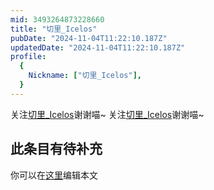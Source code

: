 ```yaml
---
mid: 3493264873228660
title: "切里_Icelos"
pubDate: "2024-11-04T11:22:10.187Z"
updatedDate: "2024-11-04T11:22:10.187Z"
profile:
  {
    Nickname: ["切里_Icelos"],
  }
---
```


关注[切里_Icelos](https://space.bilibili.com/3493264873228660)谢谢喵~ 关注[切里_Icelos](https://space.bilibili.com/3493264873228660)谢谢喵~

## 此条目有待补充
你可以在[这里](https://github.com/Yuhanawa/VTuber.ICU/edit/master/src/content/v/切里_Icelos/index.md)编辑本文
